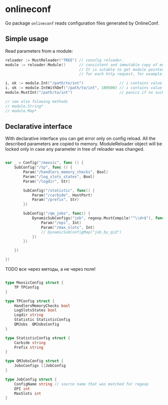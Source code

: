 # onlineconf

Go package `onlineconf` reads configuration files generated by OnlineConf.

## Simple usage

Read parameters from a module:
```go
reloader := MustReloader("TREE") // conofig reloader.
module := reloader.Module()      // consistent and immutable copy of module params
                                 // It is sutable to get module pointer by this method
                                 // for each http request, for example. It does not copy anything.

i, ok := module.Int("/path/to/int")                // i contains value and ok indicates if such key was in config
i, ok := module.IntWithDef("/path/to/int", 100500) // i contains value but if no such key in config i will be set to 100500
module.MustInt("/path/to/int")                     // panics if no such key in config

// see also folowing methods
// module.String*
// module.Map*
```


## Declarative interface

With declarative interface you can get error only on config reload.
All the described parameters are copied to memory. ModuleReloader object
will be locked only in case any parameter in tree of reloader was changed.


```go

var _ = Config("/moosic", func () {
    SubConfig("/tp", func () {
        Param("/handlers_memory_checks", Bool)
        Param("/log_slots_states", Bool)
        Param("/logdir", Str)

        SubConfig("/statistic", func() {
            Param("/carbide", HostPort)
            Param("/prefix", Str)
        })

        SubConfig("/qm_jobs", func() {
            DynamicSubConfigs("job", regexp.MustCompile("^\\d+$"), func () {
                Param("/epi", Int)
                Param("/max_slots", Int)
                // DynamicSubConfigMap("job_by_qid")
            })
        })

    })

})

```

TODO все через методы, а не через поля!
```go

type MoosicConfig struct {
    TP TPConfig
}

type TPConfig struct {
    HandlersMemoryChecks bool
    LogSlotsStates bool
    Logdir string
    Statistic StatisticConfig
    QMJobs  QMJobsConfig
}

type StatisticConfig struct {
    Carbide string
    Prefix string
}

type QMJobsConfig struct {
    JobsConfigs []JobConfig
}

type JobConfig struct {
    ConfigName string // source name that was matched for regexp
    EPI int
    MaxSlots int
}

```
